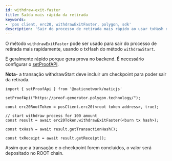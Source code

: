 ```yaml
---
id: withdraw-exit-faster
title: Saída mais rápida da retirada
keywords:
- 'pos client, erc20, withdrawExitFaster, polygon, sdk'
description: 'Sair do processo de retirada mais rápido ao usar txHash do withdrawStart.'
---
```


O método `withdrawExitFaster` pode ser usado para sair do processo de retirada mais rapidamente, usando o txHash do método `withdrawStart`.

É geralmente rápido porque gera prova no backend. É necessário configurar o [setProofAPI](/docs/develop/ethereum-polygon/matic-js/set-proof-api).

**Nota**- a transação withdrawStart deve incluir um checkpoint para poder sair da retirada.

```
import { setProofApi } from '@maticnetwork/maticjs'

setProofApi("https://proof-generator.polygon.technology/");

const erc20RootToken = posClient.erc20(<root token address>, true);

// start withdraw process for 100 amount
const result = await erc20Token.withdrawExitFaster(<burn tx hash>);

const txHash = await result.getTransactionHash();

const txReceipt = await result.getReceipt();

```

Assim que a transação e o checkpoint forem concluídos, o valor será depositado no ROOT chain.
